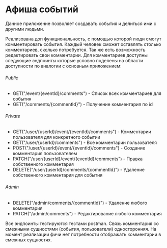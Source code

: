 # Афиша событий
Данное приложение позволяет создавать события и делиться ими с другими людьми.

Реализована доп функциональность, с помощью которой люди смогут комментировать события.
Каждый человек сможет оставлять столько комментариев, сколько потребуется. Так же есть возможность редактировать свои комментарии.
Для комментариев доступны следующие эндпоинты которые условно поделены на области доступности по аналогии с основным приложением:

###### Public
* GET("/event/{eventId}/comments") - Список всех комментариев для события
* GET("/comments/{commentId}") - Получение комментария по id


###### Private
* GET("/user/{userId}/event/{eventId}/comments") - Комментарии пользователя для конкретного событии
* GET("/user/{userId}/comments") - Все комментарии пользователя
* POST("/user/{userId}/event/{eventId}/comments") - Создание комментария пользователем
* PATCH("/user/{userId}/event/{eventId}/comments") - Правка собственного комментария
* DELETE("/user/{userId}/comments/{commentId}") - Удаление собственного комментария для события


###### Admin
* DELETE("/admin/comments/{commentId}") - Удаление любого комментария
* PATCH("/admin/comments") - Редактирование любого комментария

Все эндпоинты тестируются тестами postman.
Связь комментария со смежными сущностями (события, пользователи) односторонняя. 
На момент реализации фичи нет потребности отображать комментарии в смежных сущностях.
